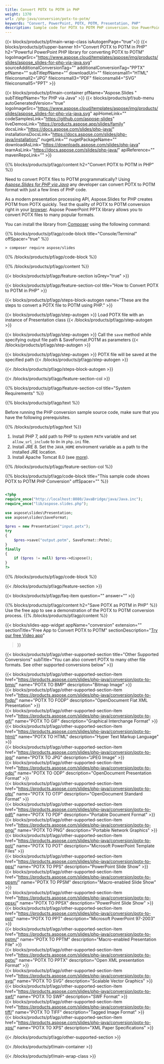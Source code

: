 ```yaml
---
title: Convert POTX to POTM in PHP 
weight: 1370
url: /php-java/conversion/potx-to-potm/ 
keywords: "Convert, PowerPoint, POTX, POTM, Presentation, PHP"
description: Sample code for POTX to POTM PHP conversion. Use PowerPoint PHP API for batch conversion POTX files to POTM files.
---
```


{{< blocks/products/pf/main-wrap-class isAutogenPage="true">}}
{{< blocks/products/pf/upper-banner h1="Convert POTX to POTM in PHP" h2="Powerful PowerPoint PHP library for converting POTX to POTM" logoImageSrc="https://www.aspose.cloud/templates/aspose/img/products/slides/aspose_slides-for-php-via-java.svg" sourceAdditionalConversionTag="" additionalConversionTag="PPTX" pfName="" subTitlepfName="" downloadUrl="" fileiconsmall1="HTML" fileiconsmall2="JPG" fileiconsmall3="PDF" fileiconsmall4="SVG" fileiconsmall5="PPT" >}}

{{< blocks/products/pf/main-container pfName="Aspose.Slides " subTitlepfName="for PHP via Java" >}}
{{< blocks/products/pf/sub-menu autoGeneratedVersion="true" logoImageSrc="https://www.aspose.cloud/templates/aspose/img/products/slides/aspose_slides-for-php-via-java.svg" apiHomeLink="" codeSamplesLink="https://github.com/aspose-slides" liveDemosLink="https://products.aspose.app/slides/family" docsLink="https://docs.aspose.com/slides/php-java/" installationsDocsLink="https://docs.aspose.com/slides/php-java/installation/" nugetLink="" nugetPackageName="" downloadAsLink="https://downloads.aspose.com/slides/php-java" learnAsLink="https://docs.aspose.com/slides/php-java/" apiReference="" mavenRepoLink="" >}}

{{% blocks/products/pf/agp/content h2="Convert POTX to POTM in PHP" %}}

Need to convert POTX files to POTM programmatically? Using [*Aspose.Slides for PHP via Java*](https://products.aspose.com/slides/php-java/) any developer can convert POTX to POTM format with just a few lines of PHP code.

As a modern presentation processing API, Aspose.Slides for PHP creates POTM from POTX quickly. Test the quality of POTX to POTM conversion right in your [browser](https://products.aspose.app/slides/conversion). Aspose PowerPoint PPTX library allows you to convert POTX files to many popular formats.

You can install the library from [Composer](https://packagist.org/packages/aspose/slides) using the following command:

{{% blocks/products/pf/agp/code-block title="Console/Terminal" offSpacer="true" %}}

```console
> composer require aspose/slides 

```

{{% /blocks/products/pf/agp/code-block %}}

{{% /blocks/products/pf/agp/content %}}

{{< blocks/products/pf/agp/feature-section isGrey="true" >}}

{{< blocks/products/pf/agp/feature-section-col title="How to Convert POTX to POTM in PHP" >}}

{{< blocks/products/pf/agp/steps-block-autogen name="These are the steps to convert a POTX file to POTM using PHP." >}}

{{< blocks/products/pf/agp/step-autogen >}}
Load POTX file with an instance of Presentation class
{{< /blocks/products/pf/agp/step-autogen >}}

{{< blocks/products/pf/agp/step-autogen >}}
Call the `save` method while specifying output file path & SaveFormat.POTM as parameters
{{< /blocks/products/pf/agp/step-autogen >}}

{{< blocks/products/pf/agp/step-autogen >}}
POTX file will be saved at the specified path
{{< /blocks/products/pf/agp/step-autogen >}}

{{< /blocks/products/pf/agp/steps-block-autogen >}}

{{< /blocks/products/pf/agp/feature-section-col >}}

{{% blocks/products/pf/agp/feature-section-col title="System Requirements" %}}

{{% blocks/products/pf/agp/text %}}

 Before running the PHP conversion sample source code, make sure that you have the following prerequisites.

{{% /blocks/products/pf/agp/text %}}

1. Install PHP 7, add path to PHP to system `PATH` variable and set `allow_url_include` to `On` in `php.ini` file.
1. Install JRE 8. Set the `JAVA_HOME` enviroment variable as a path to the installed JRE location.
1. Install Apache Tomcat 8.0 (see [more](https://docs.aspose.com/slides/php-java/installation/)). 

{{% /blocks/products/pf/agp/feature-section-col %}}

{{% blocks/products/pf/agp/code-block title="This sample code shows POTX to POTM PHP Conversion" offSpacer="" %}}

```php

<?php
require_once("http://localhost:8080/JavaBridge/java/Java.inc");
require_once("lib/aspose.slides.php");
 
use aspose\slides\Presentation;
use aspose\slides\SaveFormat;
 
$pres = new Presentation("input.potx");
try
{
    $pres->save("output.potm", SaveFormat::Potm);
}
finally
{
    if ($pres != null) $pres->dispose();
}
?>

```
{{% /blocks/products/pf/agp/code-block %}}

{{< /blocks/products/pf/agp/feature-section >}}

{{< blocks/products/pf/agp/faq-item question="" answer="" >}}
 
{{% blocks/products/pf/agp/content h2="Save POTX as POTM in PHP" %}}
Use the free app to see a demonstration of the POTX to POTM conversion process. 
{{% /blocks/products/pf/agp/content %}}

<!-- aboutfile Starts -->

{{< blocks/slides-app-widget 
appName="conversion"
extension=""
sectionTitle="Free App to Convert POTX to POTM" 
sectionDescription="[Try our free Video app](https://products.aspose.app/slides/video/)" 
>}}

<!-- aboutfile Ends -->

{{< blocks/products/pf/agp/other-supported-section title="Other Supported Conversions" subTitle="You can also convert POTX to many other file formats. See other supported conversions below" >}}

{{< blocks/products/pf/agp/other-supported-section-item href="https://products.aspose.com/slides/php-java/conversion/potx-to-bmp/" name="POTX TO BMP" description="Bitmap Image" >}}  
{{< blocks/products/pf/agp/other-supported-section-item href="https://products.aspose.com/slides/php-java/conversion/potx-to-fodp/" name="POTX TO FODP" description="OpenDocument Flat XML Presentation" >}}  
{{< blocks/products/pf/agp/other-supported-section-item href="https://products.aspose.com/slides/php-java/conversion/potx-to-gif/" name="POTX TO GIF" description="Graphical Interchange Format" >}}  
{{< blocks/products/pf/agp/other-supported-section-item href="https://products.aspose.com/slides/php-java/conversion/potx-to-html/" name="POTX TO HTML" description="Hyper Text Markup Language" >}}  
{{< blocks/products/pf/agp/other-supported-section-item href="https://products.aspose.com/slides/php-java/conversion/potx-to-jpg/" name="POTX TO JPG" description="JPEG Image" >}}  
{{< blocks/products/pf/agp/other-supported-section-item href="https://products.aspose.com/slides/php-java/conversion/potx-to-odp/" name="POTX TO ODP" description="OpenDocument Presentation Format" >}}  
{{< blocks/products/pf/agp/other-supported-section-item href="https://products.aspose.com/slides/php-java/conversion/potx-to-otp/" name="POTX TO OTP" description="OpenDocument Standard Format" >}}  
{{< blocks/products/pf/agp/other-supported-section-item href="https://products.aspose.com/slides/php-java/conversion/potx-to-pdf/" name="POTX TO PDF" description="Portable Document Format" >}}  
{{< blocks/products/pf/agp/other-supported-section-item href="https://products.aspose.com/slides/php-java/conversion/potx-to-png/" name="POTX TO PNG" description="Portable Network Graphics" >}}  
{{< blocks/products/pf/agp/other-supported-section-item href="https://products.aspose.com/slides/php-java/conversion/potx-to-pot/" name="POTX TO POT" description="Microsoft PowerPoint Template Files" >}}  
{{< blocks/products/pf/agp/other-supported-section-item href="https://products.aspose.com/slides/php-java/conversion/potx-to-pps/" name="POTX TO PPS" description="PowerPoint Slide Show" >}}  
{{< blocks/products/pf/agp/other-supported-section-item href="https://products.aspose.com/slides/php-java/conversion/potx-to-ppsm/" name="POTX TO PPSM" description="Macro-enabled Slide Show" >}}  
{{< blocks/products/pf/agp/other-supported-section-item href="https://products.aspose.com/slides/php-java/conversion/potx-to-ppsx/" name="POTX TO PPSX" description="PowerPoint Slide Show" >}}  
{{< blocks/products/pf/agp/other-supported-section-item href="https://products.aspose.com/slides/php-java/conversion/potx-to-ppt/" name="POTX TO PPT" description="Microsoft PowerPoint 97-2003" >}}  
{{< blocks/products/pf/agp/other-supported-section-item href="https://products.aspose.com/slides/php-java/conversion/potx-to-pptm/" name="POTX TO PPTM" description="Macro-enabled Presentation File" >}}  
{{< blocks/products/pf/agp/other-supported-section-item href="https://products.aspose.com/slides/php-java/conversion/potx-to-pptx/" name="POTX TO PPTX" description="Open XML presentation Format" >}}  
{{< blocks/products/pf/agp/other-supported-section-item href="https://products.aspose.com/slides/php-java/conversion/potx-to-svg/" name="POTX TO SVG" description="Scalable Vector Graphics" >}}  
{{< blocks/products/pf/agp/other-supported-section-item href="https://products.aspose.com/slides/php-java/conversion/potx-to-swf/" name="POTX TO SWF" description="SWF Format" >}}  
{{< blocks/products/pf/agp/other-supported-section-item href="https://products.aspose.com/slides/php-java/conversion/potx-to-tiff/" name="POTX TO TIFF" description="Tagged Image Format" >}}  
{{< blocks/products/pf/agp/other-supported-section-item href="https://products.aspose.com/slides/php-java/conversion/potx-to-xps/" name="POTX TO XPS" description="XML Paper Specifications" >}}  


{{< /blocks/products/pf/agp/other-supported-section >}}

{{< /blocks/products/pf/main-container >}}
    
{{< /blocks/products/pf/main-wrap-class >}}